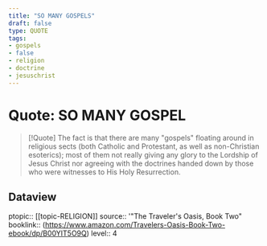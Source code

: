 ```yaml
---
title: "SO MANY GOSPELS"
draft: false
type: QUOTE
tags:
- gospels
- false
- religion
- doctrine
- jesuschrist
---
```


# Quote: SO MANY GOSPEL
> [!Quote]
> The fact is that there are many "gospels" floating around in religious sects (both Catholic and Protestant, as well as non-Christian esoterics); most of them not really giving any glory to the Lordship of Jesus Christ nor agreeing with the doctrines handed down by those who were witnesses to His Holy Resurrection.

## Dataview
ptopic:: [[topic-RELIGION]]
source:: '"The Traveler's Oasis, Book Two"
booklink:: (https://www.amazon.com/Travelers-Oasis-Book-Two-ebook/dp/B00YIT5O9Q)
level:: 4
